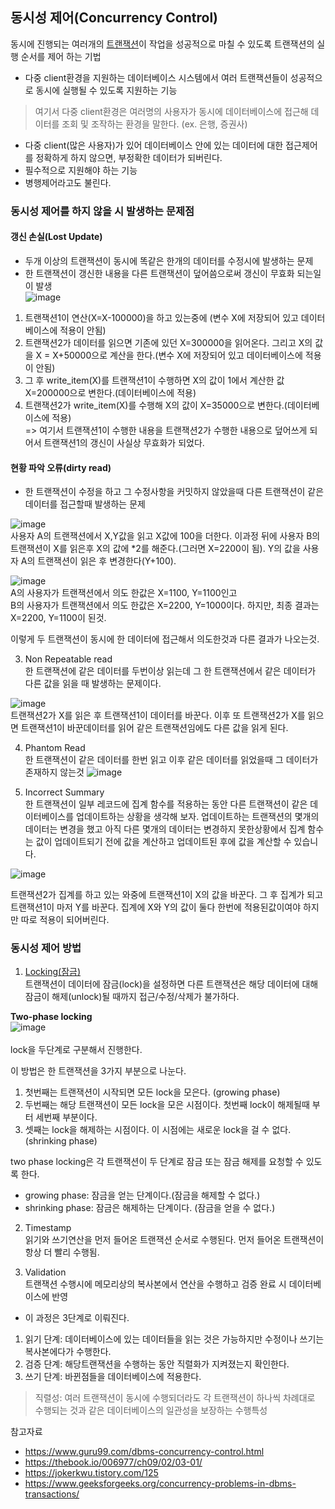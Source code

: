 ## 동시성 제어(Concurrency Control)
동시에 진행되는 여러개의 [트랜잭션](https://github.com/NKLCWDT/cs/blob/main/Database/Transaction.md)이 작업을 성공적으로 마칠 수 있도록 트랜잭션의 실행 순서를 제어 하는 기법

- 다중 client환경을 지원하는 데이터베이스 시스템에서 여러 트랜잭션들이 성공적으로 동시에 실행될 수 있도록 지원하는 기능
> 여기서 다중 client환경은 여러명의 사용자가 동시에 데이터베이스에 접근해 데이터를 조회 및 조작하는 환경을 말한다. (ex. 은행, 증권사)
- 다중 client(많은 사용자)가 있어 데이터베이스 안에 있는 데이터에 대한 접근제어를 정확하게 하지 않으면, 부정확한 데이터가 되버린다. 
- 필수적으로 지원해야 하는 기능
- 병행제어라고도 불린다. 

### 동시성 제어를 하지 않을 시 발생하는 문제점

#### 갱신 손실(Lost Update)   
- 두개 이상의 트랜잭션이 동시에 똑같은 한개의 데이터를 수정시에 발생하는 문제
- 한 트랜잭션이 갱신한 내용을 다른 트랜잭션이 덮어씀으로써 갱신이 무효화 되는일이 발생  
![image](/images/lostUpdate.png)  
1. 트랜잭션1이 연산(X=X-100000)을 하고 있는중에 (변수 X에 저장되어 있고 데이터베이스에 적용이 안됨)  
2. 트랜잭션2가 데이터를 읽으면 기존에 있던 X=300000을 읽어온다. 그리고 X의 값을 X = X+50000으로 계산을 한다.(변수 X에 저장되어 있고 데이터베이스에 적용이 안됨)  
3. 그 후 write_item(X)를 트랜잭션1이 수행하면 X의 값이 1에서 계산한 값 X=200000으로 변한다.(데이터베이스에 적용)  
4. 트랜잭션2가 write_item(X)를 수행해 X의 값이 X=35000으로 변한다.(데이터베이스에 적용)  
=> 여기서 트랜잭션1이 수행한 내용을 트랜잭션2가 수행한 내용으로 덮어쓰게 되어서 트랜잭션1의 갱신이 사실상 무효화가 되었다.  


#### 현황 파악 오류(dirty read)    
- 한 트랜잭션이 수정을 하고 그 수정사항을 커밋하지 않았을때 다른 트랜잭션이 같은 데이터를 접근할때 발생하는 문제    

![image](/images/dirtyread1.png)    
사용자 A의 트랜잭션에서 X,Y값을 읽고 X값에 100을 더한다. 이과정 뒤에 사용자 B의 트랜잭션이 X를 읽은후 X의 값에 *2를 해준다.(그러면 X=2200이 됨). Y의 값을 사용자 A의 트랜잭션이 읽은 후 변경한다(Y+100).  

![image](/images/dirtyread2.png)    
A의 사용자가 트랜잭션에서 의도 한값은 X=1100, Y=1100인고  
B의 사용자가 트랜잭션에서 의도 한값은 X=2200, Y=1000이다.
하지만, 최종 결과는 X=2200, Y=1100이 된것.  

이렇게 두 트랜잭션이 동시에 한 데이터에 접근해서 의도한것과 다른 결과가 나오는것.

3. Non Repeatable read  
한 트랜잭션에 같은 데이터를 두번이상 읽는데 그 한 트랜잭션에서 같은 데이터가 다른 값을 읽을 때 발생하는 문제이다.

![image](/images/notRepeatable.png)    
트랜잭션2가 X를 읽은 후 트랜잭션1이 데이터를 바꾼다. 이후 또 트랜잭션2가 X를 읽으면 트랜잭션1이 바꾼데이터를 읽어 같은 트랜잭션임에도 다른 값을 읽게 된다. 

4. Phantom Read  
한 트랜잭션이 같은 데이터를 한번 읽고 이후 같은 데이터를 읽었을때 그 데이터가 존재하지 않는것
![image](/images/phantomRead.png)  


5. Incorrect Summary      
한 트랜잭션이 일부 레코드에 집계 함수를 적용하는 동안 다른 트랜잭션이 같은 데이터베이스를 업데이트하는 상황을 생각해 보자. 업데이트하는 트랜잭션의 몇개의 데이터는 변경을 했고 아직 다른 몇개의 데이터는 변경하지 못한상황에서 집계 함수는 값이 업데이트되기 전에 값을 계산하고 업데이트된 후에 값을 계산할 수 있습니다.

![image](/images/incorrectSummary.png)  

트랜잭션2가 집계를 하고 있는 와중에 트랜잭션1이 X의 값을 바꾼다. 그 후 집계가 되고 트랜잭션1이 마저 Y를 바꾼다. 집계에 X와 Y의 값이 둘다 한번에 적용된값이여야 하지만 따로 적용이 되어버린다. 

### 동시성 제어 방법  
1. [Locking(잠금)](https://github.com/NKLCWDT/cs/blob/main/Database/Lock.md)  
트랜잭션이 데이터에 잠금(lock)을 설정하면 다른 트랜잭션은 해당 데이터에 대해 잠금이 해제(unlock)될 때까지 접근/수정/삭제가 불가하다.

__Two-phase locking__  
![image](/images/twoPhase.png)<br>  
lock을 두단계로 구분해서 진행한다.

이 방법은 한 트랜잭션을 3가지 부분으로 나눈다.
1. 첫번째는 트랜잭션이 시작되면 모든 lock을 모은다. (growing phase)
2. 두번째는 해당 트랜잭션이 모든 lock을 모은 시점이다. 첫번째 lock이 해제될때 부터 세번째 부분이다. 
3. 셋째는 lock을 해제하는 시점이다. 이 시점에는 새로운 lock을 걸 수 없다. (shrinking phase)

two phase locking은 각 트랜잭션이 두 단계로 잠금 또는 잠금 해제를 요청할 수 있도록 한다.
- growing phase: 잠금을 얻는 단계이다.(잠금을 해제할 수 없다.)
- shrinking phase: 잠금은 해제하는 단계이다. (잠금을 얻을 수 없다.)

2. Timestamp    
읽기와 쓰기연산을 먼저 들어온 트랜잭션 순서로 수행된다. 먼저 들어온 트랜잭션이 항상 더 빨리 수행됨. 

3. Validation    
트랜잭션 수행시에 메모리상의 복사본에서 연산을 수행하고 검증 완료 시 데이터베이스에 반영

- 이 과정은 3단계로 이뤄진다.   
1. 읽기 단계: 데이터베이스에 있는 데이터들을 읽는 것은 가능하지만 수정이나 쓰기는 복사본에다가 수행한다.
2. 검증 단계: 해당트랜잭션을 수행하는 동안 직렬화가 지켜졌는지 확인한다.
3. 쓰기 단계: 바뀐점들을 데이터베이스에 적용한다. 

> 직렬성: 여러 트랜잭션이 동시에 수행되더라도 각 트랜잭션이 하나씩 차례대로 수행되는 것과 같은 데이터베이스의 일관성을 보장하는 수행특성

참고자료
- https://www.guru99.com/dbms-concurrency-control.html
- https://thebook.io/006977/ch09/02/03-01/
- https://jokerkwu.tistory.com/125
- https://www.geeksforgeeks.org/concurrency-problems-in-dbms-transactions/
